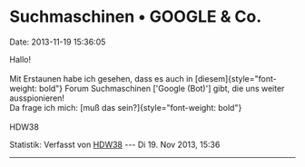 Suchmaschinen • GOOGLE & Co.
============================

Date: 2013-11-19 15:36:05

Hallo!\
\
Mit Erstaunen habe ich gesehen, dass es auch in
[diesem]{style="font-weight: bold"} Forum Suchmaschinen \[\'Google
(Bot)\'\] gibt, die uns weiter ausspionieren!\
Da frage ich mich: [muß das sein?]{style="font-weight: bold"}\
\
HDW38

Statistik: Verfasst von
[HDW38](http://forum.suma-ev.de/memberlist.php?mode=viewprofile&u=120)
--- Di 19. Nov 2013, 15:36

------------------------------------------------------------------------
